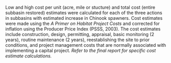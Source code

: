 Low and high cost per unit (acre, mile or stucture) and total cost (entire subbasin restored) estimates were calculated for each of the three actions in subbasins with estimated increase in Chinook spawners. Cost estimates were made using the *A Primer on Habitat Project Costs* and corrected for inflation using the Producer Price Index (PSSS, 2003). The cost estimates include construction, design, permitting, appraisal, basic monitoring (2 years), routine maintenance (2 years), reestablishing the site to prior conditions, and project management costs that are normally associated with implementing a capital project. *Refer to the final report for specific cost estimate calculations.*<br><br>
